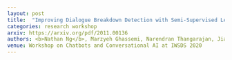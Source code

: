 ```yaml
---
layout: post
title:  "Improving Dialogue Breakdown Detection with Semi-Supervised Learning"
categories: research workshop
arxiv: https://arxiv.org/pdf/2011.00136
authors: <b>Nathan Ng</b>, Marzyeh Ghassemi, Narendran Thangarajan, Jiacheng Pan, Qi Guo
venue: Workshop on Chatbots and Conversational AI at IWSDS 2020
---
```


